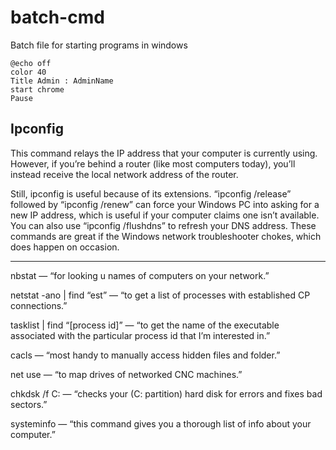 # batch-cmd
Batch file for starting programs in windows

````batch
@echo off
color 40
Title Admin : AdminName
start chrome
Pause
````


## Ipconfig

This command relays the IP address that your computer is currently using. However, if you’re behind a router (like most computers today), you’ll instead receive the local network address of the router.

Still, ipconfig is useful because of its extensions. “ipconfig /release” followed by “ipconfig /renew” can force your Windows PC into asking for a new IP address, which is useful if your computer claims one isn’t available. You can also use “ipconfig /flushdns” to refresh your DNS address. These commands are great if the Windows network troubleshooter chokes, which does happen on occasion.

<hr>


nbstat — “for looking u names of computers on your network.”

netstat -ano | find “est” — “to get a list of processes with established CP connections.”

tasklist | find “[process id]” — “to get the name of the executable associated with the particular process id that I’m interested in.”

cacls — “most handy to manually access hidden files and folder.” 

net use — “to map drives of networked CNC machines.”

chkdsk /f C: — “checks your (C: partition) hard disk for errors and fixes bad sectors.”

systeminfo — “this command gives you a thorough list of info about your computer.”
